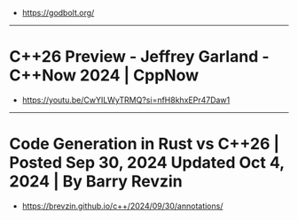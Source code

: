 - https://godbolt.org/

<hr />

# C++26 Preview - Jeffrey Garland - C++Now 2024 | CppNow
- https://youtu.be/CwYILWyTRMQ?si=nfH8khxEPr47Daw1

<hr>

# Code Generation in Rust vs C++26 | Posted Sep 30, 2024  Updated Oct 4, 2024 | By Barry Revzin
- https://brevzin.github.io/c++/2024/09/30/annotations/

